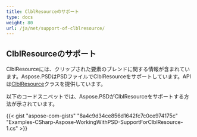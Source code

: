 ```yaml
---
title: ClblResourceのサポート
type: docs
weight: 80
url: /ja/net/support-of-clblresource/
---
```


## **ClblResourceのサポート**
ClblResourceには、クリップされた要素のブレンドに関する情報が含まれています。Aspose.PSDはPSDファイルでClblResourceをサポートしています。APIは[ClblResource](https://reference.aspose.com/net/psd/aspose.psd.fileformats.psd.layers.layerresources/clblresource)クラスを提供しています。

以下のコードスニペットでは、Aspose.PSDがClblResourceをサポートする方法が示されています。

{{< gist "aspose-com-gists" "8a4c9d34ce856d1642fc7c0ce974175c" "Examples-CSharp-Aspose-WorkingWithPSD-SupportForClblResource-1.cs" >}}

